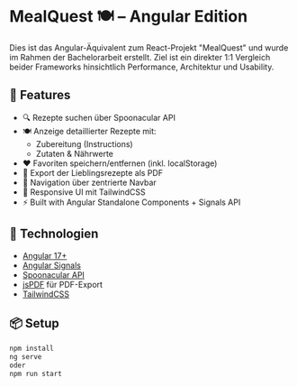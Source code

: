 # MealQuest 🍽️ – Angular Edition

Dies ist das Angular-Äquivalent zum React-Projekt "MealQuest" und wurde im Rahmen der Bachelorarbeit erstellt. Ziel ist ein direkter 1:1 Vergleich beider Frameworks hinsichtlich Performance, Architektur und Usability.

## 🚀 Features

- 🔍 Rezepte suchen über Spoonacular API
- 🍽️ Anzeige detaillierter Rezepte mit:
  - Zubereitung (Instructions)
  - Zutaten & Nährwerte
- ❤️ Favoriten speichern/entfernen (inkl. localStorage)
- 📄 Export der Lieblingsrezepte als PDF
- 🧭 Navigation über zentrierte Navbar
- 🎨 Responsive UI mit TailwindCSS
- ⚡ Built with Angular Standalone Components + Signals API

## 🧰 Technologien

- [Angular 17+](https://angular.io/)
- [Angular Signals](https://angular.dev/)
- [Spoonacular API](https://spoonacular.com/)
- [jsPDF](https://github.com/parallax/jsPDF) für PDF-Export
- [TailwindCSS](https://tailwindcss.com/)

## 📦 Setup

```bash
npm install
ng serve 
oder
npm run start